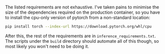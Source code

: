 The listed requirements are not exhaustive. I've taken pains to minimise the size of the dependencies required on the production container, so you have to install the cpu-only version of pytorch from a non-standard location:
```bash
pip install torch --index-url https://download.pytorch.org/whl/cpu
```

After this, the rest of the requirements are in `inference_requirements.txt`. The scripts under the `build` directory should automate all of this though, so most likely you won't need to be doing it.
